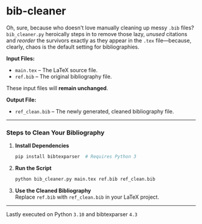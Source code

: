 # bib-cleaner
Oh, sure, because who doesn't love manually cleaning up messy `.bib` files? `bib_cleaner.py` heroically steps in to remove those lazy, *unused* citations and *reorder* the survivors exactly as they appear in the `.tex` file—because, clearly, chaos is the default setting for bibliographies.

**Input Files:**
- `main.tex` – The LaTeX source file.
- `ref.bib` – The original bibliography file.  

These input files will **remain unchanged**.

**Output File:**
- `ref_clean.bib` – The newly generated, cleaned bibliography file.

------------------------------------------------------------------------------
### Steps to Clean Your Bibliography

1. **Install Dependencies**  
   ```sh
   pip install bibtexparser  # Requires Python 3
2. **Run the Script**  
   ```sh
   python bib_cleaner.py main.tex ref.bib ref_clean.bib
3. **Use the Cleaned Bibliography**  
   Replace `ref.bib` with `ref_clean.bib` in your LaTeX project.



_____________
Lastly executed on Python `3.10` and bibtexparser `4.3`
